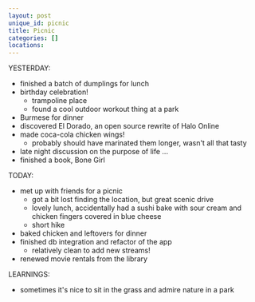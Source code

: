 ```yaml
---
layout: post
unique_id: picnic
title: Picnic
categories: []
locations: 
---
```


YESTERDAY:
* finished a batch of dumplings for lunch
* birthday celebration!
  * trampoline place
  * found a cool outdoor workout thing at a park
* Burmese for dinner
* discovered El Dorado, an open source rewrite of Halo Online
* made coca-cola chicken wings!
  * probably should have marinated them longer, wasn't all that tasty
* late night discussion on the purpose of life ...
* finished a book, Bone Girl

TODAY:
* met up with friends for a picnic
  * got a bit lost finding the location, but great scenic drive
  * lovely lunch, accidentally had a sushi bake with sour cream and chicken fingers covered in blue cheese
  * short hike
* baked chicken and leftovers for dinner
* finished db integration and refactor of the app
  * relatively clean to add new streams!
* renewed movie rentals from the library

LEARNINGS:
* sometimes it's nice to sit in the grass and admire nature in a park

